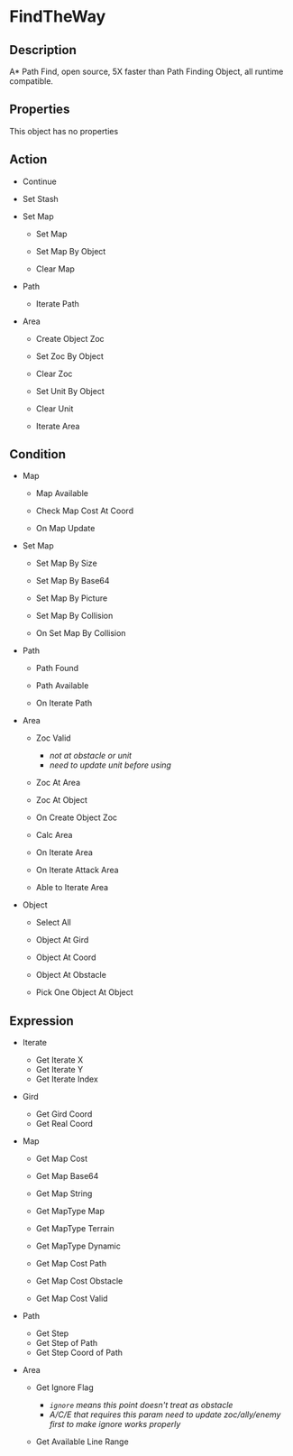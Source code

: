 # FindTheWay

## Description

A* Path Find, open source, 5X faster than Path Finding Object, all runtime compatible.

## Properties

This object has no properties

## Action

- Continue
- Set Stash

- Set Map
  - Set Map
  - Set Map By Object

  - Clear Map

- Path
  - Iterate Path

- Area
  - Create Object Zoc

  - Set Zoc By Object
  - Clear Zoc

  - Set Unit By Object
  - Clear Unit

  - Iterate Area

## Condition

- Map
  - Map Available
  - Check Map Cost At Coord

  - On Map Update

- Set Map
  - Set Map By Size
  - Set Map By Base64
  - Set Map By Picture
  - Set Map By Collision

  - On Set Map By Collision

- Path
  - Path Found
  - Path Available

  - On Iterate Path

- Area
  - Zoc Valid
    - *not at obstacle or unit*
    - *need to update unit before using*
  - Zoc At Area
  - Zoc At Object

  - On Create Object Zoc

  - Calc Area

  - On Iterate Area
  - On Iterate Attack Area

  - Able to Iterate Area

- Object
  - Select All

  - Object At Gird
  - Object At Coord
  - Object At Obstacle

  - Pick One Object At Object

## Expression

- Iterate
  - Get Iterate X
  - Get Iterate Y
  - Get Iterate Index

- Gird
  - Get Gird Coord
  - Get Real Coord

- Map
  - Get Map Cost
  - Get Map Base64
  - Get Map String

  - Get MapType Map
  - Get MapType Terrain
  - Get MapType Dynamic

  - Get Map Cost Path
  - Get Map Cost Obstacle
  - Get Map Cost Valid

- Path
  - Get Step
  - Get Step of Path
  - Get Step Coord of Path

- Area
  - Get Ignore Flag
    - *`ignore` means this point doesn't treat as obstacle*
    - *A/C/E that requires this param need to update zoc/ally/enemy first to make ignore works properly*

  - Get Available Line Range
